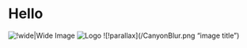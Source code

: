 # Hello

![!wide|Wide Image](Canyon.png)
![Logo](/Logo.png)
![!parallax](/CanyonBlur.png “image title”)
